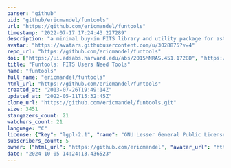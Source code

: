 ```yaml
---
parser: "github"
uid: "github/ericmandel/funtools"
url: "https://github.com/ericmandel/funtools"
timestamp: "2022-07-17 17:24:43.227289"
description: "a minimal buy-in FITS library and utility package for astronomical data analysis"
avatar: "https://avatars.githubusercontent.com/u/3028875?v=4"
repo_url: "https://github.com/ericmandel/funtools"
doi: ["https://ui.adsabs.harvard.edu/abs/2015MNRAS.451.1728D", "https://ui.adsabs.harvard.edu/abs/2001ASPC..238..225M", "https://ui.adsabs.harvard.edu/abs/2011ascl.soft12002M/abstract"]
title: "Funtools: FITS Users Need Tools"
name: "funtools"
full_name: "ericmandel/funtools"
html_url: "https://github.com/ericmandel/funtools"
created_at: "2013-07-26T19:49:14Z"
updated_at: "2022-05-11T15:32:45Z"
clone_url: "https://github.com/ericmandel/funtools.git"
size: 3451
stargazers_count: 21
watchers_count: 21
language: "C"
license: {"key": "lgpl-2.1", "name": "GNU Lesser General Public License v2.1", "spdx_id": "LGPL-2.1", "url": "https://api.github.com/licenses/lgpl-2.1", "node_id": "MDc6TGljZW5zZTEx"}
subscribers_count: 5
owner: {"html_url": "https://github.com/ericmandel", "avatar_url": "https://avatars.githubusercontent.com/u/3028875?v=4", "login": "ericmandel", "type": "User"}
date: "2024-10-05 14:24:13.436523"
---
```

